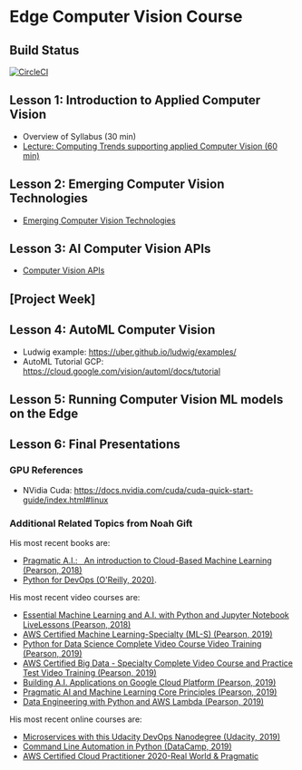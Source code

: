 # Edge Computer Vision Course

## Build Status

[![CircleCI](https://circleci.com/gh/noahgift/edge-computer-vision.svg?style=svg)](https://circleci.com/gh/noahgift/edge-computer-vision)


## Lesson 1:  Introduction to Applied Computer Vision

* Overview of Syllabus (30 min)
* [Lecture:  Computing Trends supporting applied Computer Vision (60 min)](https://github.com/noahgift/edge-computer-vision/blob/master/computer_vision_lecture_1.ipynb)

## Lesson 2:  Emerging Computer Vision Technologies

* [Emerging Computer Vision Technologies](https://github.com/noahgift/edge-computer-vision/blob/master/computer_vision_lecture2.ipynb)

## Lesson 3: AI Computer Vision APIs

* [Computer Vision APIs](https://github.com/noahgift/edge-computer-vision/blob/master/computer_vision_lecture3.ipynb)

## [Project Week]
## Lesson 4: AutoML Computer Vision

* Ludwig example:  https://uber.github.io/ludwig/examples/
* AutoML Tutorial GCP:  https://cloud.google.com/vision/automl/docs/tutorial

## Lesson 5: Running Computer Vision ML models on the Edge  
## Lesson 6: Final Presentations

### GPU References

* NVidia Cuda:  https://docs.nvidia.com/cuda/cuda-quick-start-guide/index.html#linux


### Additional Related Topics from Noah Gift

His most recent books are:

*   [Pragmatic A.I.:   An introduction to Cloud-Based Machine Learning (Pearson, 2018)](https://www.amazon.com/Pragmatic-AI-Introduction-Cloud-Based-Analytics/dp/0134863860)
*   [Python for DevOps (O'Reilly, 2020)](https://www.amazon.com/Python-DevOps-Ruthlessly-Effective-Automation/dp/149205769X). 

His most recent video courses are:

*   [Essential Machine Learning and A.I. with Python and Jupyter Notebook LiveLessons (Pearson, 2018)](https://learning.oreilly.com/videos/essential-machine-learning/9780135261118)
*   [AWS Certified Machine Learning-Specialty (ML-S) (Pearson, 2019)](https://learning.oreilly.com/videos/aws-certified-machine/9780135556597)
*   [Python for Data Science Complete Video Course Video Training (Pearson, 2019)](https://learning.oreilly.com/videos/python-for-data/9780135687253)
*   [AWS Certified Big Data - Specialty Complete Video Course and Practice Test Video Training (Pearson, 2019)](https://learning.oreilly.com/videos/aws-certified-big/9780135772324)
*   [Building A.I. Applications on Google Cloud Platform (Pearson, 2019)](https://learning.oreilly.com/videos/building-ai-applications/9780135973462)
*   [Pragmatic AI and Machine Learning Core Principles (Pearson, 2019)](https://learning.oreilly.com/videos/pragmatic-ai-and/9780136554714)
*   [Data Engineering with Python and AWS Lambda (Pearson, 2019)](https://learning.oreilly.com/videos/data-engineering-with/9780135964330)

His most recent online courses are:

*   [Microservices with this Udacity DevOps Nanodegree (Udacity, 2019)](https://www.udacity.com/course/cloud-dev-ops-nanodegree--nd9991)
*   [Command Line Automation in Python (DataCamp, 2019)](https://www.datacamp.com/instructors/ndgift)
*   [AWS Certified Cloud Practitioner 2020-Real World & Pragmatic](https://www.udemy.com/course/aws-certified-cloud-practitioner-2020-real-world-pragmatic/?referralCode=CAC679A7D08212773428)
